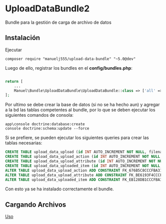 UploadDataBundle2
==================

Bundle para la gestión de carga de archivo de datos

Instalación
----

Ejecutar 

    composer require "manuelj555/upload-data-bundle" "~5.0@dev"

Luego de ello, registrar los bundles en el **config/bundles.php**:

```php

return [
    ...
    Manuel\Bundle\UploadDataBundle\UploadDataBundle::class => ['all' => true],
];
```

Por ultimo se debe crear la base de datos (si no se ha hecho aun) y agregar a la bd las tablas competentes al bundle, por lo que se deben ejecutar los siguientes comandos de consola:

    app\console doctrine:database:create
    console doctrine:schema:update --force

Si se prefiere, se pueden ejecutar los siguientes queries para crear las tablas necesarias:

```sql
CREATE TABLE upload_data_upload (id INT AUTO_INCREMENT NOT NULL, filename VARCHAR(255) DEFAULT NULL, full_filename VARCHAR(255) DEFAULT NULL, file VARCHAR(255) DEFAULT NULL, type VARCHAR(255) NOT NULL, valids INT DEFAULT NULL, invalids INT DEFAULT NULL, total INT DEFAULT NULL, uploadedAt DATETIME DEFAULT NULL, PRIMARY KEY(id)) DEFAULT CHARACTER SET utf8mb4 COLLATE `utf8mb4_unicode_ci` ENGINE = InnoDB;
CREATE TABLE upload_data_upload_action (id INT AUTO_INCREMENT NOT NULL, upload_id INT DEFAULT NULL, name VARCHAR(255) NOT NULL, status SMALLINT NOT NULL, completedAt DATETIME DEFAULT NULL, completed TINYINT(1) NOT NULL, INDEX IDX_676B5C8CCCFBA31 (upload_id), PRIMARY KEY(id)) DEFAULT CHARACTER SET utf8mb4 COLLATE `utf8mb4_unicode_ci` ENGINE = InnoDB;
CREATE TABLE upload_data_upload_attribute (id INT AUTO_INCREMENT NOT NULL, upload_id INT DEFAULT NULL, name VARCHAR(255) NOT NULL, label VARCHAR(255) DEFAULT NULL, value JSON DEFAULT NULL, INDEX IDX_BE6193F4CCCFBA31 (upload_id), PRIMARY KEY(id)) DEFAULT CHARACTER SET utf8mb4 COLLATE `utf8mb4_unicode_ci` ENGINE = InnoDB;
CREATE TABLE upload_data_uploaded_item (id INT AUTO_INCREMENT NOT NULL, upload_id INT DEFAULT NULL, file_row_number INT DEFAULT NULL, data JSON DEFAULT NULL, extras JSON DEFAULT NULL, errors JSON DEFAULT NULL, isValid TINYINT(1) DEFAULT NULL, status INT DEFAULT NULL, INDEX IDX_EB128DB1CCCFBA31 (upload_id), PRIMARY KEY(id)) DEFAULT CHARACTER SET utf8mb4 COLLATE `utf8mb4_unicode_ci` ENGINE = InnoDB;
ALTER TABLE upload_data_upload_action ADD CONSTRAINT FK_676B5C8CCCFBA31 FOREIGN KEY (upload_id) REFERENCES upload_data_upload (id);
ALTER TABLE upload_data_upload_attribute ADD CONSTRAINT FK_BE6193F4CCCFBA31 FOREIGN KEY (upload_id) REFERENCES upload_data_upload (id);
ALTER TABLE upload_data_uploaded_item ADD CONSTRAINT FK_EB128DB1CCCFBA31 FOREIGN KEY (upload_id) REFERENCES upload_data_upload (id);
``` 

Con esto ya se ha instalado correctamente el bundle.

## Cargando Archivos

[Uso](./Resources/doc/usage.md)

